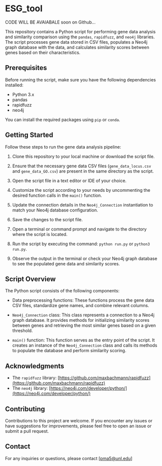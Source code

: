 # ESG_tool

CODE WILL BE AVAIABALE soon on Github...

This repository contains a Python script for performing gene data analysis and similarity comparison using the `pandas`, `rapidfuzz`, and `neo4j` libraries. The script processes gene data stored in CSV files, populates a Neo4j graph database with the data, and calculates similarity scores between genes based on their characteristics.

## Prerequisites

Before running the script, make sure you have the following dependencies installed:

- Python 3.x
- pandas
- rapidfuzz
- neo4j

You can install the required packages using `pip` or `conda`.

## Getting Started

Follow these steps to run the gene data analysis pipeline:

1. Clone this repository to your local machine or download the script file.

2. Ensure that the necessary gene data CSV files (`gene_data_locus.csv` and `gene_data_GO.csv`) are present in the same directory as the script.

3. Open the script file in a text editor or IDE of your choice.

4. Customize the script according to your needs by uncommenting the desired function calls in the `main()` function.

5. Update the connection details in the `Neo4j_Connection` instantiation to match your Neo4j database configuration.

6. Save the changes to the script file.

7. Open a terminal or command prompt and navigate to the directory where the script is located.

8. Run the script by executing the command: `python run.py` or `python3 run.py`.

9. Observe the output in the terminal or check your Neo4j graph database to see the populated gene data and similarity scores.

## Script Overview

The Python script consists of the following components:

- Data preprocessing functions: These functions process the gene data CSV files, standardize gene names, and combine relevant columns.

- `Neo4j_Connection` class: This class represents a connection to a Neo4j graph database. It provides methods for initializing similarity scores between genes and retrieving the most similar genes based on a given threshold.

- `main()` function: This function serves as the entry point of the script. It creates an instance of the `Neo4j_Connection` class and calls its methods to populate the database and perform similarity scoring.


## Acknowledgments

- The `rapidfuzz` library: [https://github.com/maxbachmann/rapidfuzz](https://github.com/maxbachmann/rapidfuzz)
- The `neo4j` library: [https://neo4j.com/developer/python/](https://neo4j.com/developer/python/)

## Contributing

Contributions to this project are welcome. If you encounter any issues or have suggestions for improvements, please feel free to open an issue or submit a pull request.


## Contact

For any inquiries or questions, please contact [pma5@unl.edu]
